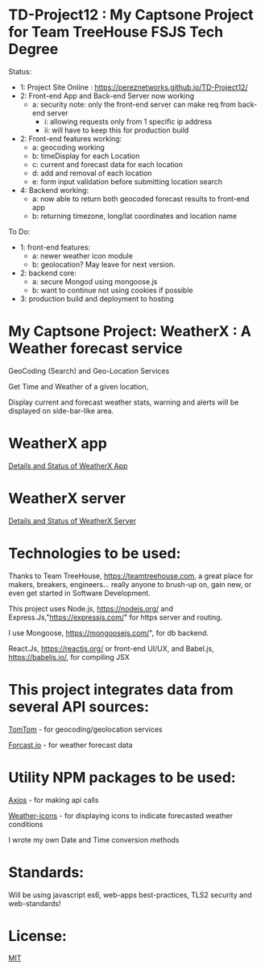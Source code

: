 # TD-Project12 : My Captsone Project for Team TreeHouse FSJS Tech Degree

Status:

  - 1: Project Site Online : https://pereznetworks.github.io/TD-Project12/
  - 2: Front-end App and Back-end Server now working
      - a: security note: only the front-end server can make req from back-end server
        - i: allowing requests only from 1 specific ip address
        - ii: will have to keep this for production build
  - 2: Front-end features working:  
      - a: geocoding working
      - b: timeDisplay for each Location
      - c: current and forecast data for each location
      - d: add and removal of each location
      - e: form input validation before submitting location search
  - 4: Backend working:
      - a: now able to return both geocoded forecast results to front-end app
      - b: returning timezone, long/lat coordinates and location name

To Do:

  - 1: front-end features:
    - a: newer weather icon module
    - b: geolocation?  May leave for next version.
  - 2: backend core:
    - a: secure Mongod using mongoose.js
    - b: want to continue not using cookies if possible
  - 3: production build and deployment to hosting


# My Captsone Project:  WeatherX : A Weather forecast service  

GeoCoding (Search) and Geo-Location Services

Get Time and Weather of a given location,

Display current and forecast weather stats, warning and alerts will be displayed on side-bar-like area.

# WeatherX app

[Details and Status of WeatherX App](https://github.com/pereznetworks/TD-Project12/blob/master/WeatherX/README.md)

# WeatherX server

[Details and Status of WeatherX Server](https://github.com/pereznetworks/TD-Project12/blob/master/WeatherX-Server/readme.md)

# Technologies to be used:

Thanks to Team TreeHouse, https://teamtreehouse.com, a great place for makers, breakers, engineers... really anyone to brush-up on, gain new, or even get started in Software Development.

This project uses Node.js, https://nodejs.org/ and Express.Js,"https://expressjs.com/" for https server and routing.

I use Mongoose, https://mongoosejs.com/", for db backend.

React.Js, https://reactjs.org/ or front-end UI/UX, and Babel.js, https://babeljs.io/, for compiling JSX

# This project integrates data from several API sources:  

[TomTom](https://developer.tomtom.com/maps-sdk-web) - for geocoding/geolocation services

[Forcast.io](https://darksky.net/dev/docs) - for weather forecast data

# Utility NPM packages to be used:

[Axios](https://www.npmjs.com/package/axios) - for making api calls

[Weather-icons](https://www.npmjs.com/package/weather-icons) - for displaying icons to indicate forecasted weather conditions

I wrote my own Date and Time conversion methods

# Standards:

Will be using javascript es6, web-apps best-practices, TLS2 security and web-standards!

# License:

[MIT](https://github.com/pereznetworks/TD-Project12/blob/master/LICENSE)
